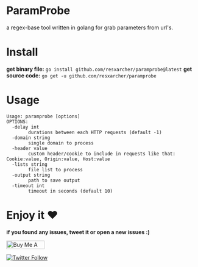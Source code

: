 # ParamProbe
a regex-base tool written in golang for grab parameters from url's.
# Install
**get binary file:**
``go install github.com/resxarcher/paramprobe@latest``
**get source code:**
``go get -u github.com/resxarcher/paramprobe``
# Usage
```
Usage: paramprobe [options]
OPTIONS:
  -delay int
    	durations between each HTTP requests (default -1)
  -domain string
    	single domain to process
  -header value
    	custom header/cookie to include in requests like that: Cookie:value, Origin:value, Host:value
  -lists string
    	file list to process
  -output string
    	path to save output
  -timeout int
    	timeout in seconds (default 10)
```
# Enjoy it ❤️
**if you found any issues, tweet it or open a new issues :)**

<a href="https://www.buymeacoffee.com/resxarcher" target="_blank"><img src="https://cdn.buymeacoffee.com/buttons/v2/default-violet.png" alt="Buy Me A Coffee" style="height: 22px !important;width: 100px !important;" ></a> 

[![Twitter Follow](https://img.shields.io/twitter/follow/resxarcher?style=social)](https://twitter.com/resxarcher)
